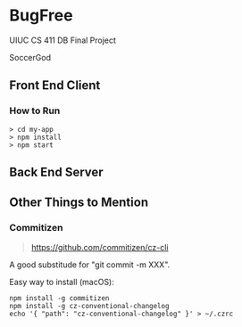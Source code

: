 # BugFree
UIUC CS 411 DB Final Project

SoccerGod

## Front End Client

### How to Run

```
> cd my-app
> npm install
> npm start
```





## Back End Server





## Other Things to Mention

### Commitizen

> https://github.com/commitizen/cz-cli

A good substitude for "git commit -m XXX".

Easy way to install (macOS):

```
npm install -g commitizen
npm install -g cz-conventional-changelog
echo '{ "path": "cz-conventional-changelog" }' > ~/.czrc
```

